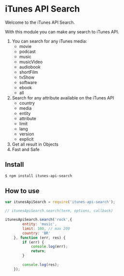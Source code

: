 # iTunes API Search
Welcome to the iTunes API Search.

With this module you can make any search to iTunes API.

1.	You can search for any iTunes media:
	* movie
	* podcast
	* music
	* musicVideo
	* audiobook
	* shortFilm
	* tvShow
	* software
	* ebook
	* all
2. Search for any attribute available on the iTunes API
	* country
	* media
	* entity
	* attribute
	* limit
	* lang
	* version
	* explicit
3. Get all result in Objects
4. Fast and Safe


## Install

```bash
$ npm install itunes-api-search
```

## How to use

```javascript
var itunesApiSearch = require('itunes-api-search');

// itunesApiSearch.search(term, options, callback)

itunesApiSearch.search('rock',{
		entity: 'music',
		limit: 100, // max 200
		country: 'BR'
	}, function (err, res) {
		if (err) {
			console.log(err);
			return;
		}
		
		console.log(res);
	});
```

